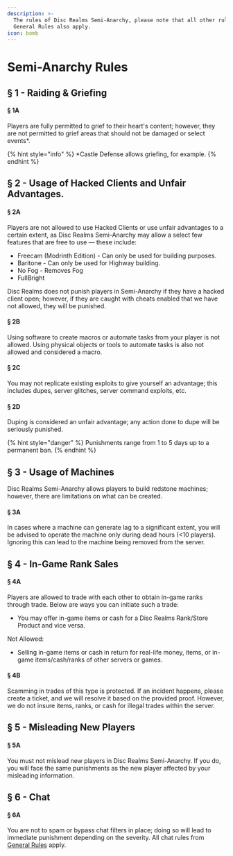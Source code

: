 ```yaml
---
description: >-
  The rules of Disc Realms Semi-Anarchy, please note that all other rules from
  General Rules also apply.
icon: bomb
---
```


# Semi-Anarchy Rules

## § 1 - Raiding & Griefing&#x20;

#### § 1A

Players are fully permitted to grief to their heart's content; however, they are not permitted to grief areas that should not be damaged or select events\*.

{% hint style="info" %}
\*Castle Defense allows griefing, for example.
{% endhint %}

## § 2 - Usage of Hacked Clients and Unfair Advantages.

#### § 2A

Players are not allowed to use Hacked Clients or use unfair advantages to a certain extent, as Disc Realms Semi-Anarchy may allow a select few features that are free to use — these include:

* Freecam (Modrinth Edition) - Can only be used for building purposes.
* Baritone - Can only be used for Highway building.
* No Fog - Removes Fog
* FullBright

Disc Realms does not punish players in Semi-Anarchy if they have a hacked client open; however, if they are caught with cheats enabled that we have not allowed, they will be punished.

#### § 2B

Using software to create macros or automate tasks from your player is not allowed. Using physical objects or tools to automate tasks is also not allowed and considered a macro.

#### § 2C

You may not replicate existing exploits to give yourself an advantage; this includes dupes, server glitches,  server command exploits, etc.

#### § 2D

Duping is considered an unfair advantage; any action done to dupe will be seriously punished.

{% hint style="danger" %}
Punishments range from 1 to 5 days up to a permanent ban.
{% endhint %}

## § 3 - Usage of Machines

Disc Realms Semi-Anarchy allows players to build redstone machines; however, there are limitations on what can be created.

#### § 3A

In cases where a machine can generate lag to a significant extent, you will be advised to operate the machine only during dead hours (<10 players). Ignoring this can lead to the machine being removed from the server.

## § 4 - In-Game Rank Sales

#### § 4A

Players are allowed to trade with each other to obtain in-game ranks through trade. Below are ways you can initiate such a trade:

* You may offer in-game items or cash for a Disc Realms Rank/Store Product and vice versa.

Not Allowed:

* Selling in-game items or cash in return for real-life money, items, or in-game items/cash/ranks of other servers or games.

#### § 4B

Scamming in trades of this type is protected. If an incident happens, please create a ticket, and we will resolve it based on the provided proof. However, we do not insure items, ranks, or cash for illegal trades within the server.&#x20;

## § 5 - Misleading New Players

#### § 5A

You must not mislead new players in Disc Realms Semi-Anarchy. If you do, you will face the same punishments as the new player affected by your misleading information.

## § 6 - Chat

#### § 6A

You are not to spam or bypass chat filters in place; doing so will lead to immediate punishment depending on the severity. All chat rules from [General Rules](https://wiki.discrealms.net/server-information/general-rules#id-5-nsfw-and-inappropriate-content) apply.

